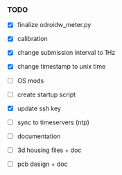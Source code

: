 ### TODO 

- [x] finalize odroidw_meter.py
 - [x] calibration
 - [x] change submission interval to 1Hz
 - [x] change timestamp to unix time

- [ ] OS mods
 - [ ] create startup script
 - [x] update ssh key
 - [ ] sync to timeservers (ntp)

- [ ] documentation
 - [ ] 3d housing files + doc
 - [ ] pcb design + doc
